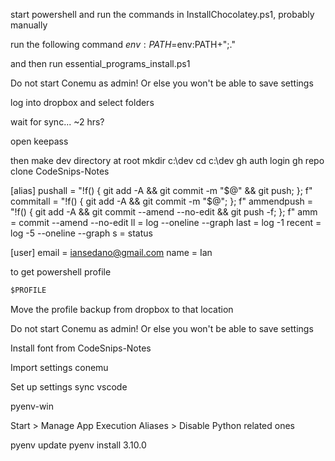 start powershell and run the commands in InstallChocolatey.ps1, probably manually

run the following command
$env:PATH =$env:PATH+";."

and then run essential_programs_install.ps1

Do not start Conemu as admin! Or else you won't be able to save settings

log into dropbox and select folders

wait for sync... ~2 hrs?

open keepass

then make dev directory at root
mkdir c:\dev
cd c:\dev
gh auth login
gh repo clone CodeSnips-Notes

[alias]
	pushall = "!f() { git add -A && git commit -m \"$@\" && git push; }; f"
	commitall = "!f() { git add -A && git commit -m \"$@\"; }; f"
	ammendpush = "!f() { git add -A && git commit --amend --no-edit && git push -f; }; f"
	amm = commit --amend --no-edit
	ll = log --oneline --graph
	last = log -1
	recent = log -5 --oneline --graph
	s = status

[user]
	email = iansedano@gmail.com
	name = Ian


to get powershell profile

```ps
$PROFILE
```

Move the profile backup from dropbox to that location

Do not start Conemu as admin! Or else you won't be able to save settings

Install font from CodeSnips-Notes

Import settings conemu

Set up settings sync vscode


pyenv-win

Start > Manage App Execution Aliases > Disable Python related ones

pyenv update
pyenv install 3.10.0